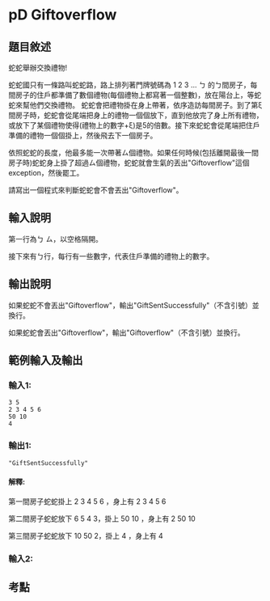 # pD Giftoverflow
## 題目敘述
蛇蛇舉辦交換禮物!

蛇蛇國只有一條路叫蛇蛇路，路上排列著門牌號碼為 1 2 3 ... ㄅ 的ㄅ間房子，每間房子的住戶都準備了數個禮物(每個禮物上都寫著一個整數)，放在陽台上，等蛇蛇來幫他們交換禮物。
蛇蛇會把禮物掛在身上帶著，依序造訪每間房子。到了第ξ間房子時，蛇蛇會從尾端把身上的禮物一個個放下，直到他放完了身上所有禮物，或放下了某個禮物使得(禮物上的數字+ξ)是5的倍數。接下來蛇蛇會從尾端把住戶準備的禮物一個個掛上，然後飛去下一個房子。

依照蛇蛇的長度，他最多能一次帶著ㄙ個禮物。如果任何時候(包括離開最後一間房子時)蛇蛇身上掛了超過ㄙ個禮物，蛇蛇就會生氣的丟出"Giftoverflow"這個exception，然後罷工。

請寫出一個程式來判斷蛇蛇會不會丟出"Giftoverflow"。

## 輸入說明
第一行為ㄅ ㄙ，以空格隔開。

接下來有ㄅ行，每行有一些數字，代表住戶準備的禮物上的數字。

## 輸出說明
如果蛇蛇不會丟出"Giftoverflow"，輸出"GiftSentSuccessfully"（不含引號）並換行。

如果蛇蛇會丟出"Giftoverflow"，輸出"Giftoverflow"（不含引號）並換行。
## 範例輸入及輸出
### 輸入1:
```
3 5
2 3 4 5 6
50 10
4
```
### 輸出1:
```
"GiftSentSuccessfully"
```
#### 解釋:
第一間房子蛇蛇掛上 2 3 4 5 6 ，身上有 2 3 4 5 6

第二間房子蛇蛇放下 6 5 4 3，掛上 50 10 ，身上有 2 50 10

第三間房子蛇蛇放下 10 50 2，掛上 4 ，身上有 4
### 輸入2:

## 考點
